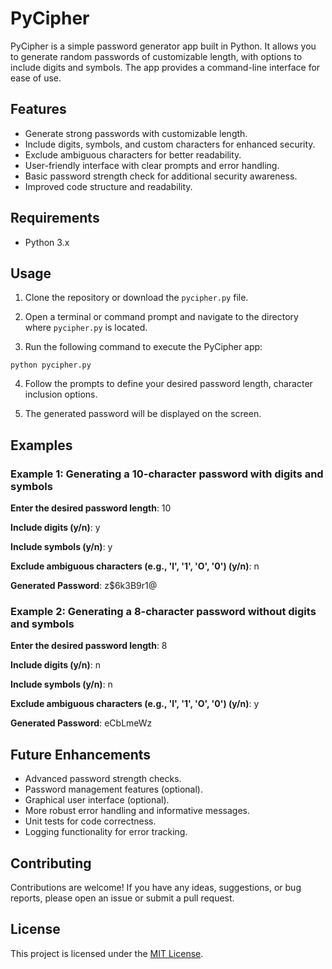 # PyCipher

PyCipher is a simple password generator app built in Python. It allows you to generate random passwords of customizable length, with options to include digits and symbols. The app provides a command-line interface for ease of use.

## Features
- Generate strong passwords with customizable length.
- Include digits, symbols, and custom characters for enhanced security.
- Exclude ambiguous characters for better readability.
- User-friendly interface with clear prompts and error handling.
- Basic password strength check for additional security awareness.
- Improved code structure and readability.

## Requirements

- Python 3.x

## Usage
1. Clone the repository or download the `pycipher.py` file.

2. Open a terminal or command prompt and navigate to the directory where `pycipher.py` is located.

3. Run the following command to execute the PyCipher app:

```
python pycipher.py
```

4. Follow the prompts to define your desired password length, character inclusion options.

5. The generated password will be displayed on the screen.

## Examples

### Example 1: Generating a 10-character password with digits and symbols
**Enter the desired password length**: 10

**Include digits (y/n)**: y

**Include symbols (y/n)**: y

**Exclude ambiguous characters (e.g., 'l', '1', 'O', '0') (y/n)**: n

**Generated Password**: z$6k3B9r1@

### Example 2: Generating a 8-character password without digits and symbols
**Enter the desired password length**: 8

**Include digits (y/n)**: n

**Include symbols (y/n)**: n

**Exclude ambiguous characters (e.g., 'l', '1', 'O', '0') (y/n)**: y

**Generated Password**: eCbLmeWz

## Future Enhancements
- Advanced password strength checks.
- Password management features (optional).
- Graphical user interface (optional).
- More robust error handling and informative messages.
- Unit tests for code correctness.
- Logging functionality for error tracking.

## Contributing
Contributions are welcome! If you have any ideas, suggestions, or bug reports, please open an issue or submit a pull request.

## License
This project is licensed under the [MIT License](LICENSE).
